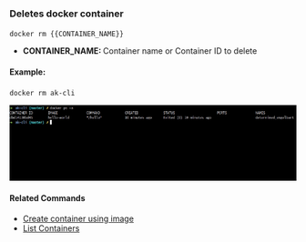 ### Deletes docker container

`docker rm {{CONTAINER_NAME}}`

- <b>CONTAINER_NAME: </b>Container name or Container ID to delete

#### Example:

`docker rm ak-cli`

<img src="../../gifs/docker-rm.gif" alt="Docker container remove"/> 

#### Related Commands

- [Create container using image](docker-container-create.md)
- [List Containers](docker-container-list.md)